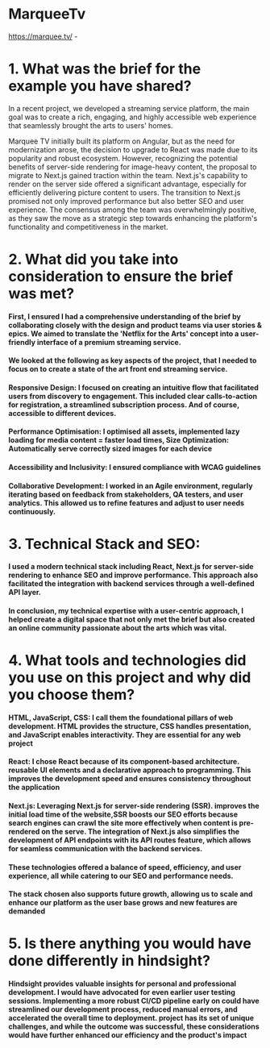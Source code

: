 # MarqueeTv

https://marquee.tv/ - 

# 1. What was the brief for the example you have shared?

 In a recent project, we developed a streaming service platform, the main goal was to create a rich, engaging, and highly accessible web experience that seamlessly brought the arts to users' homes.

Marquee TV initially built its platform on Angular, but as the need for modernization arose, the decision to upgrade to React was made due to its popularity and robust ecosystem. However, recognizing the potential benefits of server-side rendering for image-heavy content, the proposal to migrate to Next.js gained traction within the team. Next.js's capability to render on the server side offered a significant advantage, especially for efficiently delivering picture content to users. The transition to Next.js promised not only improved performance but also better SEO and user experience. The consensus among the team was overwhelmingly positive, as they saw the move as a strategic step towards enhancing the platform's functionality and competitiveness in the market.

# 2. What did you take into consideration to ensure the brief was met?

#### First, I ensured I had a comprehensive understanding of the brief by collaborating closely with the design and product teams via user stories & epics. We aimed to translate the 'Netflix for the Arts' concept into a user-friendly interface of a premium streaming service.

#### We looked at the following as key aspects of the project, that I needed to focus on to create a state of the art front end streaming service.

#### Responsive Design: I focused on creating an intuitive flow that facilitated users from discovery to engagement. This included clear calls-to-action for registration, a streamlined subscription process. And of course, accessible to different devices.

#### Performance Optimisation: I optimised all assets, implemented lazy loading for media content = faster load times, Size Optimization: Automatically serve correctly sized images for each device

#### Accessibility and Inclusivity: I ensured compliance with WCAG guidelines

#### Collaborative Development: I worked in an Agile environment, regularly iterating based on feedback from stakeholders, QA testers, and user analytics. This allowed us to refine features and adjust to user needs continuously.

# 3. Technical Stack and SEO:
#### I used a modern technical stack including React, Next.js for server-side rendering to enhance SEO and improve performance. This approach also facilitated the integration with backend services through a well-defined API layer.

#### In conclusion, my technical expertise with a user-centric approach, I helped create a digital space that not only met the brief but also created an online community passionate about the arts which was vital.

# 4. What tools and technologies did you use on this project and why did you choose them?

#### HTML, JavaScript, CSS: I call them the foundational pillars of web development. HTML provides the structure, CSS handles presentation, and JavaScript enables interactivity. They are essential for any web project

#### React: I chose React because of its component-based architecture. reusable UI elements and a declarative approach to programming. This improves the development speed and ensures consistency throughout the application

#### Next.js: Leveraging Next.js for server-side rendering (SSR). improves the initial load time of the website,SSR boosts our SEO efforts because search engines can crawl the site more effectively when content is pre-rendered on the serve. The integration of Next.js also simplifies the development of API endpoints with its API routes feature, which allows for seamless communication with the backend services.

#### These technologies offered a balance of speed, efficiency, and user experience, all while catering to our SEO and performance needs.

#### The stack chosen also supports future growth, allowing us to scale and enhance our platform as the user base grows and new features are demanded

# 5. Is there anything you would have done differently in hindsight?

#### Hindsight provides valuable insights for personal and professional development. I would have advocated for even earlier user testing sessions. Implementing a more robust CI/CD pipeline early on could have streamlined our development process, reduced manual errors, and accelerated the overall time to deployment. project has its set of unique challenges, and while the outcome was successful, these considerations would have further enhanced our efficiency and the product's impact
